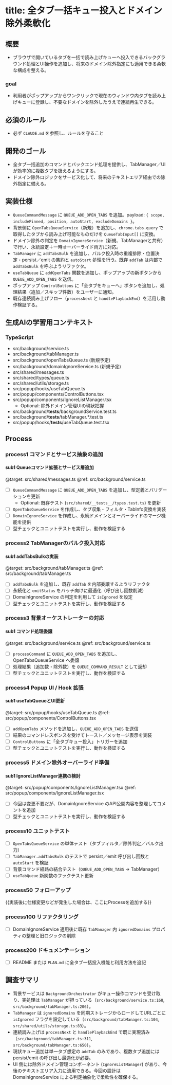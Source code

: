 # title: 全タブ一括キュー投入とドメイン除外柔軟化

## 概要
- ブラウザで開いているタブを一括で読み上げキューへ投入できるバックグラウンド処理とUI操作を追加し、将来のドメイン除外指定にも適用できる柔軟な構成を整える。

### goal
- 利用者がポップアップからワンクリックで現在のウィンドウ内タブを読み上げキューに登録し、不要なドメインを除外したうえで連続再生できる。

## 必須のルール
- 必ず `CLAUDE.md` を参照し、ルールを守ること

## 開発のゴール
- 全タブ一括追加のコマンドとバックエンド処理を提供し、TabManager／UI が効率的に複数タブを扱えるようにする。
- ドメイン除外ロジックをサービス化して、将来のテキストエリア経由での除外指定に備える。

## 実装仕様
- `QueueCommandMessage` に `QUEUE_ADD_OPEN_TABS` を追加。payload: `{ scope, includePinned, position, autoStart, excludeDomains }`。
- 背景側に `OpenTabsQueueService`（新規）を追加し、`chrome.tabs.query` で取得したタブから読み上げ可能なものだけを `QueueTabInput[]` に変換。
- ドメイン除外の判定を `DomainIgnoreService`（新規、TabManagerと共有）で行い、永続設定＋一時オーバーライド両方に対応。
- `TabManager` に `addTabsBulk` を追加し、バルク投入時の重複排除・位置決定・persist／emit の集約と `autoStart` 処理を行う。既存 `addTab` は内部で `addTabsBulk` を呼ぶようリファクタ。
- `useTabQueue` に `addOpenTabs` 関数を追加し、ポップアップの新ボタンから `QUEUE_ADD_OPEN_TABS` を送信。
- ポップアップ `ControlButtons` に「全タブをキューへ」ボタンを追加し、処理結果（追加／スキップ件数）をユーザーに通知。
- 既存連続読み上げフロー（`processNext` と `handlePlaybackEnd`）を活用し動作検証する。

## 生成AIの学習用コンテキスト
### TypeScript
- src/background/service.ts
- src/background/tabManager.ts
- src/background/openTabsQueue.ts (新規予定)
- src/background/domainIgnoreService.ts (新規予定)
- src/shared/messages.ts
- src/shared/types/queue.ts
- src/shared/utils/storage.ts
- src/popup/hooks/useTabQueue.ts
- src/popup/components/ControlButtons.tsx
- src/popup/components/IgnoreListManager.tsx
  - Optional: 除外ドメイン管理UIの現状把握
- src/background/__tests__/backgroundService.test.ts
- src/background/__tests__/tabManager.*.test.ts
- src/popup/hooks/__tests__/useTabQueue.test.tsx

## Process
### process1 コマンドとサービス抽象の追加
#### sub1 Queueコマンド拡張とサービス層追加
@target: src/shared/messages.ts
@ref: src/background/service.ts
- [ ] `QueueCommandMessage` に `QUEUE_ADD_OPEN_TABS` を追加し、型定義とバリデーションを更新
  - Optional: 既存テスト (`src/shared/__tests__/types.test.ts`) を更新
- [ ] `OpenTabsQueueService` を作成し、タブ収集・フィルタ・TabInfo変換を実装
- [ ] `DomainIgnoreService` を作成し、永続ドメインとオーバーライドのマージ機能を提供
- [ ] 型チェックとユニットテストを実行し、動作を検証する

### process2 TabManagerのバルク投入対応
#### sub1 addTabsBulkの実装
@target: src/background/tabManager.ts
@ref: src/background/tabManager.ts
- [ ] `addTabsBulk` を追加し、既存 `addTab` を内部委譲するようリファクタ
- [ ] 永続化と `emitStatus` をバッチ向けに最適化（呼び出し回数削減）
- [ ] DomainIgnoreService の判定を利用して `isIgnored` を設定
- [ ] 型チェックとユニットテストを実行し、動作を検証する

### process3 背景オーケストレーターの対応
#### sub1 コマンド処理委譲
@target: src/background/service.ts
@ref: src/background/service.ts
- [ ] `processCommand` に `QUEUE_ADD_OPEN_TABS` を追加し、OpenTabsQueueService へ委譲
- [ ] 処理結果（追加数・除外数）を `QUEUE_COMMAND_RESULT` として返却
- [ ] 型チェックとユニットテストを実行し、動作を検証する

### process4 Popup UI / Hook 拡張
#### sub1 useTabQueueとUI更新
@target: src/popup/hooks/useTabQueue.ts
@ref: src/popup/components/ControlButtons.tsx
- [ ] `addOpenTabs` メソッドを追加し、`QUEUE_ADD_OPEN_TABS` を送信
- [ ] 結果のコマンドレスポンスを受けてトースト／メッセージ表示を実装
- [ ] `ControlButtons` に「全タブキュー投入」トリガーを追加
- [ ] 型チェックとユニットテストを実行し、動作を検証する

### process5 ドメイン除外オーバーライド準備
#### sub1 IgnoreListManager連携の検討
@target: src/popup/components/IgnoreListManager.tsx
@ref: src/popup/components/IgnoreListManager.tsx
- [ ] 今回は変更不要だが、DomainIgnoreService のAPI公開内容を整理してコメントを追加
- [ ] 型チェックとユニットテストを実行し、動作を検証する

### process10 ユニットテスト
- [ ] `OpenTabsQueueService` の単体テスト（タブフィルタ／除外判定／バルク出力）
- [ ] `TabManager.addTabsBulk` のテストで persist／emit 呼び出し回数と `autoStart` を検証
- [ ] 背景コマンド経路の結合テスト（`QUEUE_ADD_OPEN_TABS` → TabManager）
- [ ] `useTabQueue` 新関数のフックテスト更新

### process50 フォローアップ
{{実装後に仕様変更などが発生した場合は、ここにProcessを追加する}}

### process100 リファクタリング
- [ ] DomainIgnoreService 適用後に既存 `TabManager` 内 `ignoredDomains` プロパティの整理と旧ロジックの削除

### process200 ドキュメンテーション
- [ ] README または `PLAN.md` に全タブ一括投入機能と利用方法を追記

## 調査サマリ
- 背景サービスは `BackgroundOrchestrator` がキュー操作コマンドを受け取り、実処理は `TabManager` が担っている（`src/background/service.ts:168`, `src/background/tabManager.ts:206`）。
- `TabManager` は `ignoredDomains` を同期ストレージからロードしてURLごとに `isIgnored` フラグを設定している（`src/background/tabManager.ts:104`, `src/shared/utils/storage.ts:83`）。
- 連続読み上げは `processNext` と `handlePlaybackEnd` で既に実現済み（`src/background/tabManager.ts:311`, `src/background/tabManager.ts:650`）。
- 現状キュー追加は単一タブ想定の `addTab` のみであり、複数タブ追加には persist/emit の呼び出し最適化が必要。
- UI 側には除外ドメイン管理コンポーネント (`IgnoreListManager`) があり、今後のテキストエリア入力に流用できる。今回の設計は DomainIgnoreService による判定抽象化で柔軟性を確保する。

